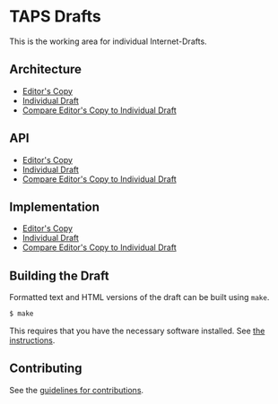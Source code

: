 # TAPS Drafts

This is the working area for individual Internet-Drafts.

## Architecture

* [Editor's Copy](https://taps-api.github.io/drafts/#go.draft-ietf-taps-arch.html)
* [Individual Draft](https://tools.ietf.org/html/draft-ietf-taps-arch)
* [Compare Editor's Copy to Individual Draft](https://taps-api.github.io/drafts/#go.draft-ietf-taps-arch.diff)

## API

* [Editor's Copy](https://taps-api.github.io/drafts/#go.draft-ietf-taps-interface.html)
* [Individual Draft](https://tools.ietf.org/html/draft-ietf-taps-interface)
* [Compare Editor's Copy to Individual Draft](https://taps-api.github.io/drafts/#go.draft-ietf-taps-interface.diff)

## Implementation

* [Editor's Copy](https://taps-api.github.io/drafts/#go.draft-ietf-taps-impl.html)
* [Individual Draft](https://tools.ietf.org/html/draft-ietf-taps-impl)
* [Compare Editor's Copy to Individual Draft](https://taps-api.github.io/drafts/#go.draft-ietf-taps-impl.diff)


## Building the Draft

Formatted text and HTML versions of the draft can be built using `make`.

```sh
$ make
```

This requires that you have the necessary software installed.  See
[the instructions](https://github.com/martinthomson/i-d-template/blob/master/doc/SETUP.md).


## Contributing

See the
[guidelines for contributions](https://github.com/taps-api/drafts/blob/master/CONTRIBUTING.md).
